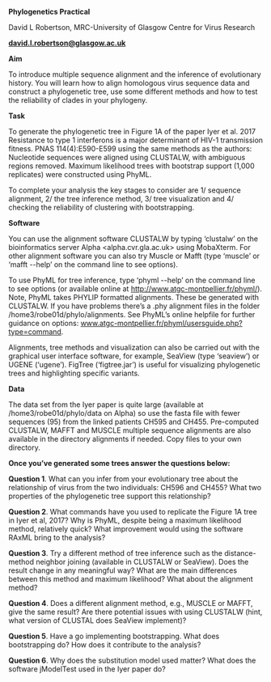 ﻿**Phylogenetics Practical**

David L Robertson, MRC-University of Glasgow Centre for Virus Research

[**david.l.robertson@glasgow.ac.uk**](mailto:david.l.robertson@glasgow.ac.uk)


**Aim**

To introduce multiple sequence alignment and the inference of evolutionary history. You will learn how to align homologous virus sequence data and construct a phylogenetic tree, use some different methods and how to test the reliability of clades in your phylogeny. 


**Task**

To generate the phylogenetic tree in Figure 1A of the paper Iyer et al. 2017 Resistance to type 1 interferons is a major determinant of HIV-1 transmission fitness. PNAS 114(4):E590-E599 using the same methods as the authors: Nucleotide sequences were aligned using CLUSTALW, with ambiguous regions removed. Maximum likelihood trees with bootstrap support (1,000 replicates) were constructed using PhyML.

To complete your analysis the key stages to consider are 1/ sequence alignment, 2/ the tree inference method, 3/ tree visualization and 4/ checking the reliability of clustering with bootstrapping.


**Software**

You can use the alignment software CLUSTALW by typing ‘clustalw’ on the bioinformatics server Alpha <alpha.cvr.gla.ac.uk> using MobaXterm. For other alignment software you can also try Muscle or Mafft (type ‘muscle’ or ‘mafft --help’ on the command line to see options). 

To use PhyML for tree inference, type ‘phyml --help’ on the command line to see options (or available online at http://www.atgc-montpellier.fr/phyml/). Note, PhyML takes PHYLIP formatted alignments. These be generated with CLUSTALW. If you have problems there’s a .phy alignment files in the folder /home3/robe01d/phylo/alignments. See PhyML’s online helpfile for further guidance on options: www.atgc-montpellier.fr/phyml/usersguide.php?type=command. 

Alignments, tree methods and visualization can also be carried out with the graphical user interface software, for example, SeaView (type ‘seaview’) or UGENE (‘ugene’). FigTree (‘figtree.jar’) is useful for visualizing phylogenetic trees and highlighting specific variants. 



**Data**

The data set from the Iyer paper is quite large (available at /home3/robe01d/phylo/data on Alpha) so use the fasta file with fewer sequences (95) from the linked patients CH595 and CH455. Pre-computed CLUSTALW, MAFFT and MUSCLE multiple sequence alignments are also available in the directory alignments if needed. Copy files to your own directory.


**Once you’ve generated some trees answer the questions below:**

**Question 1**. What can you infer from your evolutionary tree about the relationship of virus from the two individuals: CH596 and CH455? What two properties of the phylogenetic tree support this relationship?


**Question 2**. What commands have you used to replicate the Figure 1A tree in Iyer et al, 2017? Why is PhyML, despite being a maximum likelihood method, relatively quick? What improvement would using the software RAxML bring to the analysis?


**Question 3**. Try a different method of tree inference such as the distance-method neighbor joining (available in CLUSTALW or SeaView). Does the result change in any meaningful way? What are the main differences between this method and maximum likelihood? What about the alignment method? 


**Question 4**. Does a different alignment method, e.g., MUSCLE or MAFFT, give the same result? Are there potential issues with using CLUSTALW (hint, what version of CLUSTAL does SeaView implement)?


**Question 5**. Have a go implementing bootstrapping. What does bootstrapping do? How does it contribute to the analysis? 


**Question 6**. Why does the substitution model used matter? What does the software jModelTest used in the Iyer paper do?
